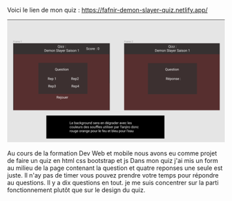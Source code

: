 Voici le lien de mon quiz : https://fafnir-demon-slayer-quiz.netlify.app/

<img src="quizDemonSlayer.png">

Au cours de la formation Dev Web et mobile nous avons eu comme projet de faire un quiz en html css bootstrap et js 
Dans mon quiz j'ai mis un form au milieu de la page contenant la question et quatre reponses une seule est juste.
Il n'ay pas de timer vous pouvez prendre votre temps pour répondre au questions.
Il y a dix questions en tout.
je me suis concentrer sur la parti fonctionnement plutôt que sur le design du quiz.